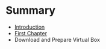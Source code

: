 # Summary

* [Introduction](README.md)
* [First Chapter](chapter1.md)
* Download and Prepare Virtual Box

